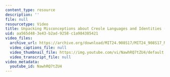 ```yaml
---
content_type: resource
description: ''
file: null
resourcetype: Video
title: Unpacking Misconceptions about Creole Languages and Identities (Creole)
uid: aa565d48-3e43-b2ad-9258-c1a984385421
video_files:
  archive_url: https://archive.org/download/MIT24.908S17/MIT24_908S17_Misconceptions_Creole_300k.mp4
  video_captions_file: null
  video_thumbnail_file: https://img.youtube.com/vi/NawhRQ7tZU4/default.jpg
  video_transcript_file: null
video_metadata:
  youtube_id: NawhRQ7tZU4
---
```

